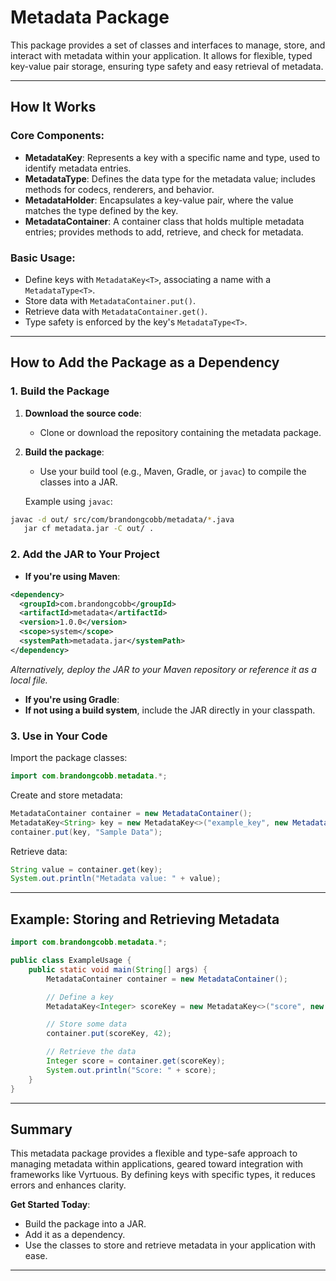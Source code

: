 # Metadata Package

This package provides a set of classes and interfaces to manage, store, and interact with metadata within your application. It allows for flexible, typed key-value pair storage, ensuring type safety and easy retrieval of metadata.

---

## How It Works

### Core Components:

- **MetadataKey<T>**: Represents a key with a specific name and type, used to identify metadata entries.
- **MetadataType<T>**: Defines the data type for the metadata value; includes methods for codecs, renderers, and behavior.
- **MetadataHolder<T>**: Encapsulates a key-value pair, where the value matches the type defined by the key.
- **MetadataContainer**: A container class that holds multiple metadata entries; provides methods to add, retrieve, and check for metadata.

### Basic Usage:

- Define keys with `MetadataKey<T>`, associating a name with a `MetadataType<T>`.
- Store data with `MetadataContainer.put()`.
- Retrieve data with `MetadataContainer.get()`.
- Type safety is enforced by the key's `MetadataType<T>`.

---

## How to Add the Package as a Dependency

### 1. Build the Package

1. **Download the source code**:
   - Clone or download the repository containing the metadata package.

2. **Build the package**:
   - Use your build tool (e.g., Maven, Gradle, or `javac`) to compile the classes into a JAR.

   Example using `javac`:
```bash
javac -d out/ src/com/brandongcobb/metadata/*.java
   jar cf metadata.jar -C out/ .
```
### 2. Add the JAR to Your Project

- **If you're using Maven**:
```xml
<dependency>
  <groupId>com.brandongcobb</groupId>
  <artifactId>metadata</artifactId>
  <version>1.0.0</version>
  <scope>system</scope>
  <systemPath>metadata.jar</systemPath>
</dependency>
```
*Alternatively, deploy the JAR to your Maven repository or reference it as a local file.*

- **If you're using Gradle**:
- **If not using a build system**, include the JAR directly in your classpath.

### 3. Use in Your Code

Import the package classes:
```java
import com.brandongcobb.metadata.*;
```
Create and store metadata:
```java
MetadataContainer container = new MetadataContainer();
MetadataKey<String> key = new MetadataKey<>("example_key", new MetadataString());
container.put(key, "Sample Data");
```
Retrieve data:
```java
String value = container.get(key);
System.out.println("Metadata value: " + value);
```
---

## Example: Storing and Retrieving Metadata
```java
import com.brandongcobb.metadata.*;

public class ExampleUsage {
    public static void main(String[] args) {
        MetadataContainer container = new MetadataContainer();

        // Define a key
        MetadataKey<Integer> scoreKey = new MetadataKey<>("score", new MetadataInteger());

        // Store some data
        container.put(scoreKey, 42);

        // Retrieve the data
        Integer score = container.get(scoreKey);
        System.out.println("Score: " + score);
    }
}
```
---

## Summary

This metadata package provides a flexible and type-safe approach to managing metadata within applications, geared toward integration with frameworks like Vyrtuous. By defining keys with specific types, it reduces errors and enhances clarity.

**Get Started Today**:

- Build the package into a JAR.
- Add it as a dependency.
- Use the classes to store and retrieve metadata in your application with ease.

---
